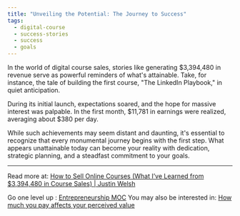 ```yaml
---
title: "Unveiling the Potential: The Journey to Success"
tags:
  - digital-course
  - success-stories
  - success
  - goals
---
```


In the world of digital course sales, stories like generating $3,394,480 in revenue serve as powerful reminders of what's attainable. Take, for instance, the tale of building the first course, "The LinkedIn Playbook," in quiet anticipation.

During its initial launch, expectations soared, and the hope for massive interest was palpable. In the first month, $11,781 in earnings were realized, averaging about $380 per day.

While such achievements may seem distant and daunting, it's essential to recognize that every monumental journey begins with the first step. What appears unattainable today can become your reality with dedication, strategic planning, and a steadfast commitment to your goals.

----

Read more at: [How to Sell Online Courses (What I’ve Learned from $3,394,480 in Course Sales) | Justin Welsh](https://www.justinwelsh.me/article/how-to-sell-online-courses)

Go one level up : [Entrepreneurship MOC](Maps/Entrepreneurship%20MOC.md)
You may also be interested in: [How much you pay affects your perceived value](Notes/How%20much%20you%20pay%20affects%20your%20perceived%20value.md)